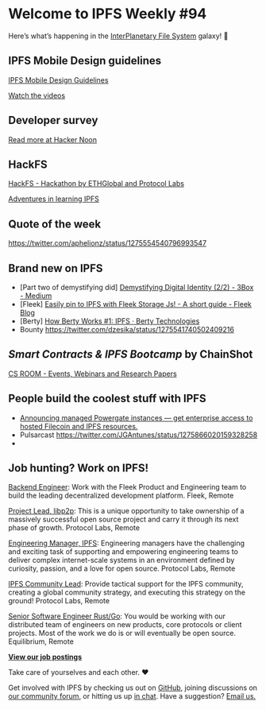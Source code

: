 # Welcome to IPFS Weekly #94

Here’s what’s happening in the [InterPlanetary File System](https://ipfs.io/) galaxy! 🚀

## IPFS Mobile Design guidelines
[IPFS Mobile Design Guidelines](https://blog.ipfs.io/2020-06-25-ipfs-mobile-design-guidelines/)

[Watch the videos](https://blog.ipfs.io/2020-06-23-june-meetup-recap/)

## Developer survey


[Read more at Hacker Noon](https://hackernoon.com/a-brief-look-at-those-who-laid-the-foundation-of-blockchain-decentralization-and-defi-ns343ypj)

## HackFS 
[HackFS - Hackathon by ETHGlobal and Protocol Labs](https://hackfs.com/)

[Adventures in learning IPFS](https://www.youtube.com/watch?v=N4RKKHSyZlk)

## Quote of the week
https://twitter.com/aphelionz/status/1275554540796993547

## Brand new on IPFS
* [Part two of demystifying did] [Demystifying Digital Identity (2/2) - 3Box - Medium](https://medium.com/3box/demystifying-digital-identity-2-75dd7dfee2f2)
* [Fleek] [Easily pin to IPFS with Fleek Storage Js! - A short guide - Fleek Blog](https://blog.fleek.co/posts/guide-to-fleek-storage-js)
* [Berty] [How Berty Works #1: IPFS · Berty Technologies](https://berty.tech/blog/how-berty-works-ipfs/)
* Bounty https://twitter.com/dzesika/status/1275541740502409216

## *Smart Contracts & IPFS Bootcamp* by ChainShot
[CS ROOM - Events, Webinars and Research Papers](https://cs-room.com/event/bp/5eebc09ee70cdf1b40b61ab4)


## People build the coolest stuff with IPFS
* [Announcing managed Powergate instances — get enterprise access to hosted Filecoin and IPFS resources.](https://blog.textile.io/announcing-managed-powergate-instances-enterprise-filecoin-and-ipfs/)
* Pulsarcast https://twitter.com/JGAntunes/status/1275866020159328258
* 



## Job hunting? Work on IPFS!
[Backend Engineer](https://cryptojobslist.com/jobs/backend-engineer-at-fleek-remote): Work with the Fleek Product and Engineering team to build the leading decentralized development platform. Fleek, Remote

[Project Lead, libp2p](https://jobs.lever.co/protocol/27ff3891-6e13-4aa8-b43a-734715e85a26): This is a unique opportunity to take ownership of a massively successful open source project and carry it through its next phase of growth. Protocol Labs, Remote

[Engineering Manager, IPFS](https://jobs.lever.co/protocol/3f0787e8-58b3-4122-a1ea-424561d2658f): Engineering managers have the challenging and exciting task of supporting and empowering engineering teams to deliver complex internet-scale systems in an environment defined by curiosity, passion, and a love for open source. Protocol Labs, Remote

[IPFS Community Lead](https://jobs.lever.co/protocol/71c4a9b9-af90-4ce9-9dba-8b72507997bf): Provide tactical support for the IPFS community, creating a global community strategy, and executing this strategy on the ground! Protocol Labs, Remote

[Senior Software Engineer Rust/Go](https://www.notion.so/Hiring-Senior-Software-Engineer-Rust-Go-e6c94ccc261f426c80a483c7fc642412): You would be working with our distributed team of engineers on new products, core protocols or client projects. Most of the work we do is or will eventually be open source. Equilibrium, Remote

**[View our job postings](https://jobs.lever.co/protocol)**

Take care of yourselves and each other. ❤️

Get involved with IPFS by checking us out on [GitHub](https://github.com/ipfs), joining discussions on [our community forum](https://discuss.ipfs.io/), or hitting us up [in chat](https://riot.im/app/#/room/#ipfs:matrix.org). Have a suggestion? [Email us.](mailto:newsletter@ipfs.io)
